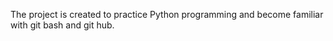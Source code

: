 The project is created to practice Python programming and become familiar with git bash and git hub.
